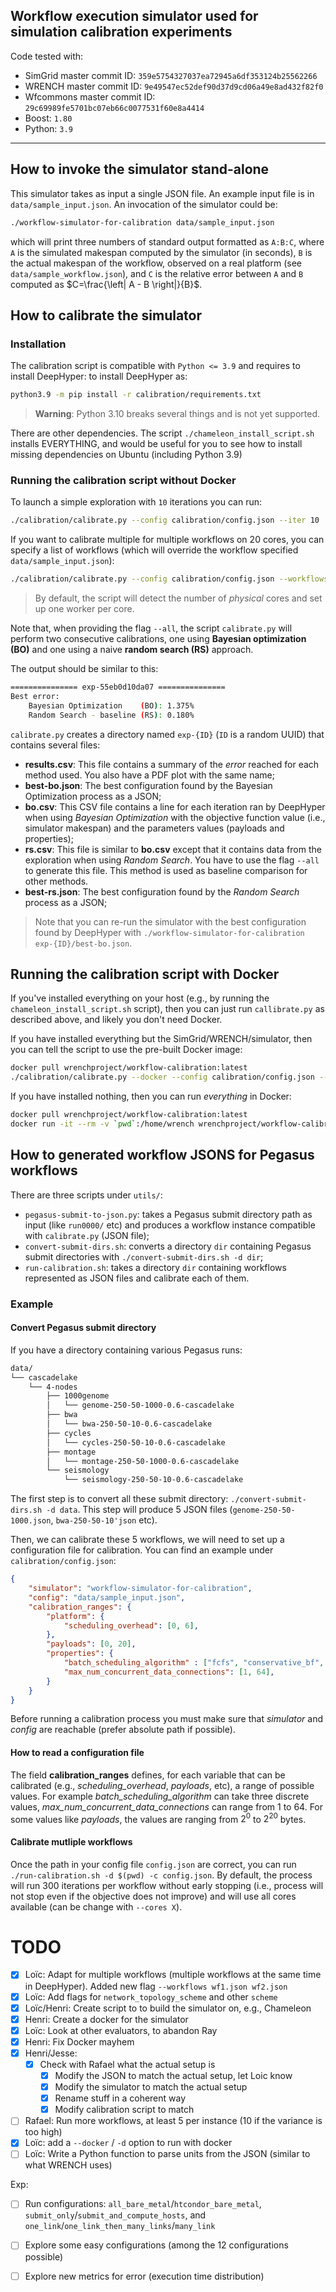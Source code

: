 ## Workflow execution simulator used for simulation calibration experiments

Code tested with:
 - SimGrid master commit ID: `359e5754327037ea72945a6df353124b25562266`
 - WRENCH master commit ID: `9e49547ec52def90d37d9cd06a49e8ad432f82f0`
 - Wfcommons master commit ID: `29c69989fe5701bc07eb66c0077531f60e8a4414`
 - Boost: `1.80`
 - Python: `3.9`

---

## How to invoke the simulator stand-alone

This simulator takes as input a single JSON file. An example input file
is in `data/sample_input.json`. An invocation of the simulator could be:
```bash
./workflow-simulator-for-calibration data/sample_input.json
```
which will print three numbers of standard output formatted as `A:B:C`,
where `A` is the simulated makespan computed by the simulator (in seconds),
`B` is the actual makespan of the workflow, observed on a real platform (see
`data/sample_workflow.json`), and `C` is the relative error between `A`
and `B` computed as $C=\frac{\left| A - B \right|}{B}$.

## How to calibrate the simulator

### Installation

The calibration script is compatible with `Python <= 3.9` and requires to install DeepHyper:
to install DeepHyper as:

```bash
python3.9 -m pip install -r calibration/requirements.txt
```

> **Warning**: Python 3.10 breaks several things and is not yet supported.

There are other dependencies. The script `./chameleon_install_script.sh` installs EVERYTHING, and
would be useful for you to see how to install missing dependencies on Ubuntu (including Python 3.9)


### Running the calibration script without Docker


To launch a simple exploration with `10` iterations you can run:

```bash
./calibration/calibrate.py --config calibration/config.json --iter 10
```

If you want to calibrate multiple for multiple workflows on $20$ cores, you can specify a list of workflows (which will override the workflow specified `data/sample_input.json`):

```bash
./calibration/calibrate.py --config calibration/config.json --workflows seismology.json genome-250-50-10-0.json --iter 200 --cores 20
```

> By default, the script will detect the number of _physical_ cores and set up one worker per core. 

Note that, when providing the flag `--all`, the script `calibrate.py` will perform two consecutive calibrations, one using **Bayesian optimization (BO)** and one using a naive **random search (RS)** approach.

The output should be similar to this:

```bash
=============== exp-55eb0d10da07 ===============
Best error:
	Bayesian Optimization    (BO): 1.375%
	Random Search - baseline (RS): 0.180%
```

`calibrate.py` creates a directory named `exp-{ID}` (`ID` is a random UUID) that contains several files:

+ **results.csv**: This file contains a summary of the _error_ reached for each method used. You also have a PDF plot with the same name;
+ **best-bo.json**:  The best configuration found by the Bayesian Optimization process as a JSON;
+ **bo.csv**:  This CSV file contains a line for each iteration ran by DeepHyper when using _Bayesian Optimization_ with the objective function value (i.e., simulator makespan) and the parameters values (payloads and properties);
+ **rs.csv**: This file is similar to **bo.csv** except that it contains data from the exploration when using _Random Search_. You have to use the flag `--all` to generate this file. This method is used as baseline comparison for other methods.
+ **best-rs.json**:  The best configuration found by the _Random Search_ process as a JSON;

> Note that you can re-run the simulator with the best configuration found by DeepHyper with `./workflow-simulator-for-calibration exp-{ID}/best-bo.json`.

## Running the calibration script with Docker

If you've installed everything on your host (e.g., by running the `chameleon_install_script.sh` script), then you can just run `callibrate.py` as described above, and likely you don't need Docker. 

If you have installed everything but the SimGrid/WRENCH/simulator, then you can tell the script to use the pre-built Docker image:

```bash
docker pull wrenchproject/workflow-calibration:latest
./calibration/calibrate.py --docker --config calibration/config.json --iter 10
```

If you have installed nothing, then you can run _everything_ in Docker:

```bash
docker pull wrenchproject/workflow-calibration:latest
docker run -it --rm -v `pwd`:/home/wrench wrenchproject/workflow-calibration:latest ./calibration/calibrate.py --config calibration/config.json --iter 10
```


## How to generated workflow JSONS for Pegasus workflows

There are three scripts under `utils/`:
- `pegasus-submit-to-json.py`: takes a Pegasus submit directory path as input (like `run0000/` etc) and produces a workflow instance compatible with `calibrate.py` (JSON file);
- `convert-submit-dirs.sh`: converts a directory `dir` containing Pegasus submit directories with `./convert-submit-dirs.sh -d dir`;
- `run-calibration.sh`: takes a directory `dir` containing workflows represented as JSON files and calibrate each of them.

### Example

#### Convert Pegasus submit directory

If you have a directory containing various Pegasus runs:
```bash
data/
└── cascadelake
    └── 4-nodes
        ├── 1000genome
        │   └── genome-250-50-1000-0.6-cascadelake
        ├── bwa
        │   └── bwa-250-50-10-0.6-cascadelake
        ├── cycles
        │   └── cycles-250-50-10-0.6-cascadelake
        ├── montage
        │   └── montage-250-50-1000-0.6-cascadelake
        └── seismology
            └── seismology-250-50-10-0.6-cascadelake
```
The first step is to convert all these submit directory: `./convert-submit-dirs.sh -d data`. This step will produce 5 JSON files (`genome-250-50-1000.json`, `bwa-250-50-10'json` etc).

Then, we can calibrate these 5 workflows, we will need to set up a configuration file for calibration. You can find an example under `calibration/config.json`:
```json
{
    "simulator": "workflow-simulator-for-calibration",
    "config": "data/sample_input.json",
    "calibration_ranges": {
        "platform": {
            "scheduling_overhead": [0, 6],
        },
        "payloads": [0, 20],
        "properties": {
            "batch_scheduling_algorithm" : ["fcfs", "conservative_bf", "conservative_bf_core_level"],
            "max_num_concurrent_data_connections": [1, 64],
        }
    }
}
```
Before running a calibration process you must make sure that _simulator_ and _config_ are reachable (prefer absolute path if possible). 

#### How to read a configuration file

The field **calibration_ranges** defines, for each variable that can be calibrated (e.g., *scheduling_overhead*, *payloads*, etc), a range of possible values. For example *batch_scheduling_algorithm* can take three discrete values, *max_num_concurrent_data_connections* can range from 1 to 64. For some values like *payloads*, the values are ranging from $2^0$ to $2^20$ bytes.

#### Calibrate mutliple workflows

Once the path in your config file `config.json` are correct, you can run `./run-calibration.sh -d $(pwd) -c config.json`. By default, the process will run 300 iterations per workflow without early stopping (i.e., process will not stop even if the objective does not improve) and will use all cores available (can be change with `--cores X`).

# TODO
 - [x] Loïc: Adapt for multiple workflows (multiple workflows at the same time in DeepHyper). Added new flag `--workflows wf1.json wf2.json`
 - [x] Loïc: Add flags for `network_topology_scheme` and other `scheme`
 - [x] Loïc/Henri: Create script to to build the simulator on, e.g., Chameleon
 - [x] Henri: Create a docker for the simulator
 - [x] Loïc: Look at other evaluators, to abandon Ray
 - [x] Henri: Fix Docker mayhem
 - [x] Henri/Jesse: 
	- [x] Check with Rafael what the actual setup is
        - [x] Modify the JSON to match the actual setup, let Loic know
        - [x] Modify the simulator to match the actual setup
        - [x] Rename stuff in a coherent way
        - [x] Modify calibration script to match
 - [ ] Rafael: Run more workflows, at least 5 per instance (10 if the variance is too high)
 - [x] Loïc: add a `--docker` / `-d` option to run with docker
 - [ ] Loïc: Write a Python function to parse units from the JSON (similar to what WRENCH uses)

Exp:
 - [ ] Run configurations: `all_bare_metal`/`htcondor_bare_metal`, `submit_only`/`submit_and_compute_hosts`, and `one_link`/`one_link_then_many_links`/`many_link`
 - [ ] Explore some easy configurations (among the 12 configurations possible)
 - [ ] Explore new metrics for error (execution time distribution)
 
